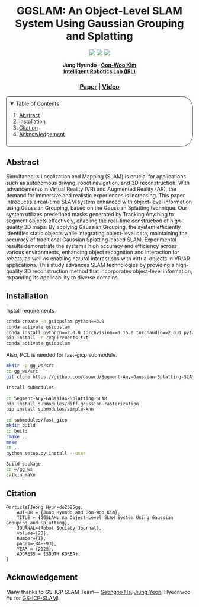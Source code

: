 <p align="center">

  <h1 align="center"> GGSLAM: An Object-Level SLAM System Using Gaussian Grouping and Splatting </h1>

  <p align="center">
    <a href="https://github.com/cocel-postech/genz-icp/tree/master/ros"><img src="https://img.shields.io/badge/ROS1-Noetic-blue" /></a>
    <a href="https://jkros.org/xml/44009/44009.pdf"><img src="https://img.shields.io/badge/Paper-pdf-<COLOR>.svg?style=flat-square" /></a>
    <a href="https://youtu.be/"><img src="https://img.shields.io/badge/Video-video-yellow.svg?style=flat-square" /></a>
    </a>
  </p>
  
  <p align="center">
    <strong>Jung Hyundo</strong></a>
    ·
    <a href="https://www.irl-cbnu.com/professor"><strong>Gon-Woo Kim</strong></a>
    <br/>
    <a href="https://www.irl-cbnu.com/"><strong>Intelligent Robotics Lab (IRL)</strong></a>
  </p>

  <h3 align="center"><a href="https://jkros.org/xml/44009/44009.pdf">Paper</a> | <a href="https://youtu.be/">Video</a></h3>
  <div align="center"></div>
</p>

<!-- TABLE OF CONTENTS -->
<details open="open" style='padding: 10px; border-radius:5px 30px 30px 5px; border-style: solid; border-width: 1px;'>
  <summary>Table of Contents</summary>
  <ol>
    <li>
      <a href="#abstract">Abstract</a>
    </li>
    <li>
      <a href="#installation">Installation</a>
    </li>
    <li>
      <a href="#citation">Citation</a>
    </li>
    <li>
      <a href="#Acknowledgement">Acknowledgement</a>
    </li>
  </ol>
</details>


## Abstract
Simultaneous Localization and Mapping (SLAM) is crucial for applications such as autonomous driving, robot navigation, and 3D reconstruction. With advancements in Virtual Reality (VR) and Augmented Reality (AR), the demand for immersive and realistic experiences is increasing. This paper introduces a real-time SLAM system enhanced with object-level information using Gaussian Grouping, based on the Gaussian Splatting technique. Our system utilizes predefined masks generated
by Tracking Anything to segment objects effectively, enabling the real-time construction of high-quality 3D maps. By applying Gaussian Grouping, the system efficiently identifies static objects while integrating object-level data, maintaining the accuracy of traditional Gaussian Splatting-based SLAM. Experimental results demonstrate the system’s high accuracy and efficiency across various environments, enhancing object recognition and interaction for robots, as well as enabling natural interactions with virtual objects in VR/AR applications. This study advances SLAM technologies by providing a high-quality 3D reconstruction method that incorporates object-level information, expanding its applicability to diverse domains.

## Installation
Install requirements
```bash
conda create -n gsicpslam python==3.9
conda activate gsicpslam
conda install pytorch==2.0.0 torchvision==0.15.0 torchaudio==2.0.0 pytorch-cuda=11.8 -c pytorch -c nvidia
pip install -r requirements.txt
conda activate gsicpslam
```
Also, PCL is needed for fast-gicp submodule.

```bash
mkdir -p gg_ws/src
cd gg_ws/src
git clone https://github.com/dsowrd/Segment-Any-Gaussian-Splatting-SLAM.git

Install submodules

cd Segment-Any-Gaussian-Splatting-SLAM
pip install submodules/diff-gaussian-rasterization
pip install submodules/simple-knn

cd submodules/fast_gicp
mkdir build
cd build
cmake ..
make
cd ..
python setup.py install --user

Build package
cd ~/gg_ws
catkin_make
```


## Citation
```
@article{Jeong Hyun-do2025gg,
    AUTHOR = {Jung Hyundo and Gon-Woo Kim},
    TITLE = {GGSLAM: An Object-Level SLAM System Using Gaussian Grouping and Splatting},
    JOURNAL={Robot Society Journal},
    volume={20},
    number={1},
    pages={84--93},
    YEAR = {2025},
    ADDRESS = {SOUTH KOREA},
}
```

## Acknowledgement

Many thanks to GS-ICP SLAM Team— [Seongbo Ha][alink], [Jiung Yeon][blink], Hyeonwoo Yu for [GS-ICP-SLAM][gsicplink]!

[alink]: https://riboha.github.io
[blink]: https://humdrum-balance-b8f.notion.site/Jiung-Yeon-6754922a22814c9a95af88801a96fb4b
[gsicplink]: https://github.com/Lab-of-AI-and-Robotics/GS_ICP_SLAM
